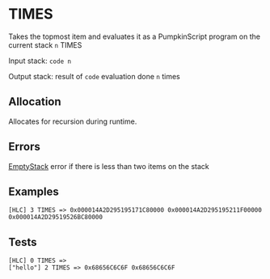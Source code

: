 # TIMES

Takes the topmost item and evaluates it as a PumpkinScript
program on the current stack `n` TIMES

Input stack: `code n`

Output stack: result of `code` evaluation done `n` times

## Allocation

Allocates for recursion during runtime.

## Errors

[EmptyStack](./ERRORS/EmptyStack.md) error if there is less than two items on the stack

## Examples

```
[HLC] 3 TIMES => 0x000014A2D295195171C80000 0x000014A2D295195211F00000 0x000014A2D29519526BC80000
```

## Tests

```
[HLC] 0 TIMES =>
["hello"] 2 TIMES => 0x68656C6C6F 0x68656C6C6F
```